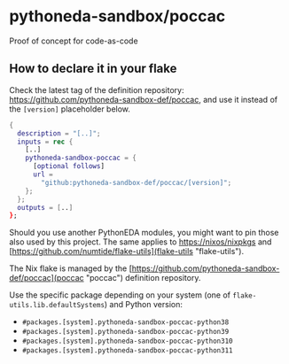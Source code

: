 # pythoneda-sandbox/poccac

Proof of concept for code-as-code

## How to declare it in your flake

Check the latest tag of the definition repository: https://github.com/pythoneda-sandbox-def/poccac, and use it instead of the `[version]` placeholder below.

```nix
{
  description = "[..]";
  inputs = rec {
    [..]
    pythoneda-sandbox-poccac = {
      [optional follows]
      url =
        "github:pythoneda-sandbox-def/poccac/[version]";
    };
  };
  outputs = [..]
};
```

Should you use another PythonEDA modules, you might want to pin those also used by this project. The same applies to [https://nixos/nixpkgs](nixpkgs "nixpkgs") and [https://github.com/numtide/flake-utils](flake-utils "flake-utils").

The Nix flake is managed by the [https://github.com/pythoneda-sandbox-def/poccac](poccac "poccac") definition repository.

Use the specific package depending on your system (one of `flake-utils.lib.defaultSystems`) and Python version:

- `#packages.[system].pythoneda-sandbox-poccac-python38`
- `#packages.[system].pythoneda-sandbox-poccac-python39`
- `#packages.[system].pythoneda-sandbox-poccac-python310`
- `#packages.[system].pythoneda-sandbox-poccac-python311`
